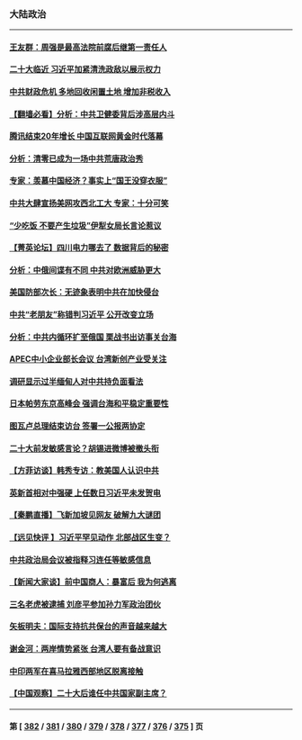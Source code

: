 ### 大陆政治
---
#### [王友群：周强是最高法院前腐后继第一责任人](../../pages/ncid277/n13821952.md) 
#### [二十大临近 习近平加紧清洗政敌以展示权力](../../pages/ncid277/n13822316.md) 
#### [中共财政危机 多地回收闲置土地 增加非税收入](../../pages/ncid277/n13822122.md) 
#### [【翻墙必看】分析：中共卫健委背后涉高层内斗](../../pages/ncid277/n13822078.md) 
#### [腾讯结束20年增长 中国互联网黄金时代落幕](../../pages/ncid277/n13822061.md) 
#### [分析：清零已成为一场中共荒唐政治秀](../../pages/ncid277/n13821954.md) 
#### [专家：羡慕中国经济？事实上“国王没穿衣服”](../../pages/ncid277/n13821927.md) 
#### [中共大肆宣扬美网攻西北工大 专家：十分可笑](../../pages/ncid277/n13821918.md) 
#### [“少吃饭 不要产生垃圾”伊犁女局长言论惹议](../../pages/ncid277/n13821932.md) 
#### [【菁英论坛】四川电力哪去了 数据背后的秘密](../../pages/ncid277/n13821958.md) 
#### [分析：中俄间谍有不同 中共对欧洲威胁更大](../../pages/ncid277/n13821320.md) 
#### [美国防部次长：无迹象表明中共在加快侵台](../../pages/ncid277/n13821926.md) 
#### [中共“老朋友”称错判习近平 公开改变立场](../../pages/ncid277/n13821789.md) 
#### [分析：中共内循环扩至俄国 栗战书出访事关台海](../../pages/ncid277/n13821414.md) 
#### [APEC中小企业部长会议 台湾新创产业受关注](../../pages/ncid277/n13821512.md) 
#### [调研显示过半缅甸人对中共持负面看法](../../pages/ncid277/n13821409.md) 
#### [日本帕劳东京高峰会 强调台海和平稳定重要性](../../pages/ncid277/n13821405.md) 
#### [图瓦卢总理结束访台 签署一公报两协定](../../pages/ncid277/n13821334.md) 
#### [二十大前发敏感言论？胡锡进微博被撤头衔](../../pages/ncid277/n13821309.md) 
#### [【方菲访谈】韩秀专访：教美国人认识中共](../../pages/ncid277/n13821310.md) 
#### [英新首相对中强硬 上任数日习近平未发贺电](../../pages/ncid277/n13821291.md) 
#### [【秦鹏直播】飞新加坡见网友 破解九大谜团](../../pages/ncid277/n13821120.md) 
#### [【远见快评 】习近平罕见动作 北部战区生变？](../../pages/ncid277/n13821233.md) 
#### [中共政治局会议被指释习连任等敏感信息](../../pages/ncid277/n13821035.md) 
#### [【新闻大家谈】前中国商人：暴富后 我为何逃离](../../pages/ncid277/n13820946.md) 
#### [三名老虎被逮捕 刘彦平参加孙力军政治团伙](../../pages/ncid277/n13820944.md) 
#### [矢板明夫：国际支持抗共保台的声音越来越大](../../pages/ncid277/n13820882.md) 
#### [谢金河：两岸情势紧张 台湾人要有备战意识](../../pages/ncid277/n13820805.md) 
#### [中印两军在喜马拉雅西部地区脱离接触](../../pages/ncid277/n13820827.md) 
#### [【中国观察】二十大后谁任中共国家副主席？](../../pages/ncid277/n13820726.md) 

---
#### 第 [ [382](./382.md) / [381](./381.md) / [380](./380.md) / [379](./379.md) / [378](./378.md) / [377](./377.md) / [376](./376.md) / [375](./375.md) ] 页
